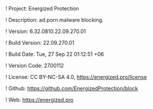 ! Project: Energized Protection

! Description: ad.porn.malware blocking.

! Version: 6.32.0810.22.09.270.01

! Build Version: 22.09.270.01

! Build Date: Tue, 27 Sep 22 01:12:51 +06

! Version Code: 2700112

! License: CC BY-NC-SA 4.0, https://energized.pro/license

! Github: https://github.com/EnergizedProtection/block

! Web: https://energized.pro
